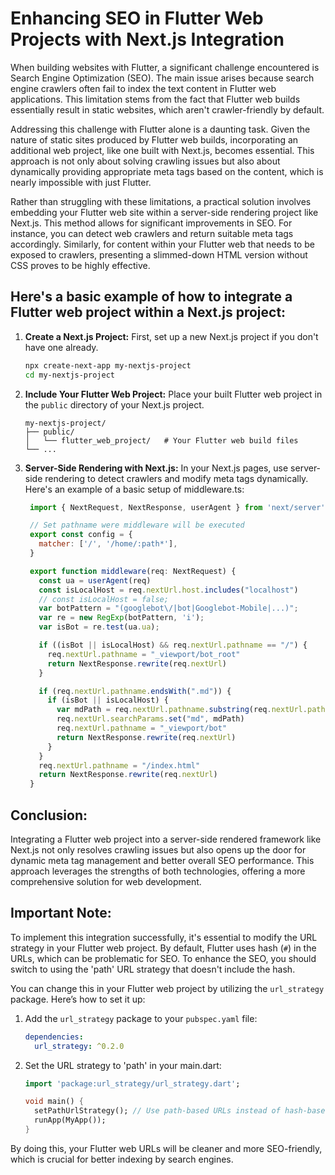 
# Enhancing SEO in Flutter Web Projects with Next.js Integration

When building websites with Flutter, a significant challenge encountered is Search Engine Optimization (SEO). The main issue arises because search engine crawlers often fail to index the text content in Flutter web applications. This limitation stems from the fact that Flutter web builds essentially result in static websites, which aren't crawler-friendly by default.

Addressing this challenge with Flutter alone is a daunting task. Given the nature of static sites produced by Flutter web builds, incorporating an additional web project, like one built with Next.js, becomes essential. This approach is not only about solving crawling issues but also about dynamically providing appropriate meta tags based on the content, which is nearly impossible with just Flutter.

Rather than struggling with these limitations, a practical solution involves embedding your Flutter web site within a server-side rendering project like Next.js. This method allows for significant improvements in SEO. For instance, you can detect web crawlers and return suitable meta tags accordingly. Similarly, for content within your Flutter web that needs to be exposed to crawlers, presenting a slimmed-down HTML version without CSS proves to be highly effective.

## Here's a basic example of how to integrate a Flutter web project within a Next.js project:

1. **Create a Next.js Project:**
   First, set up a new Next.js project if you don't have one already.
   ```bash
   npx create-next-app my-nextjs-project
   cd my-nextjs-project
   ```

2. **Include Your Flutter Web Project:**
   Place your built Flutter web project in the `public` directory of your Next.js project.
   ```plaintext
   my-nextjs-project/
   ├── public/
   │   └── flutter_web_project/   # Your Flutter web build files
   └── ...
   ```

3. **Server-Side Rendering with Next.js:**
   In your Next.js pages, use server-side rendering to detect crawlers and modify meta tags dynamically. Here's an example of a basic setup of middleware.ts:
   ```jsx
    import { NextRequest, NextResponse, userAgent } from 'next/server'

    // Set pathname were middleware will be executed
    export const config = {
      matcher: ['/', '/home/:path*'],
    }

    export function middleware(req: NextRequest) {
      const ua = userAgent(req)
      const isLocalHost = req.nextUrl.host.includes("localhost")
      // const isLocalHost = false;
      var botPattern = "(googlebot\/|bot|Googlebot-Mobile|...)";
      var re = new RegExp(botPattern, 'i');
      var isBot = re.test(ua.ua);

      if ((isBot || isLocalHost) && req.nextUrl.pathname == "/") {
        req.nextUrl.pathname = "_viewport/bot_root"
        return NextResponse.rewrite(req.nextUrl)
      }

      if (req.nextUrl.pathname.endsWith(".md")) {
        if (isBot || isLocalHost) {
          var mdPath = req.nextUrl.pathname.substring(req.nextUrl.pathname.lastIndexOf("/") + 1)
          req.nextUrl.searchParams.set("md", mdPath)
          req.nextUrl.pathname = "_viewport/bot"
          return NextResponse.rewrite(req.nextUrl)
        }
      }
      req.nextUrl.pathname = "/index.html"
      return NextResponse.rewrite(req.nextUrl)
    }
   ```
## Conclusion:

Integrating a Flutter web project into a server-side rendered framework like Next.js not only resolves crawling issues but also opens up the door for dynamic meta tag management and better overall SEO performance. This approach leverages the strengths of both technologies, offering a more comprehensive solution for web development.

## Important Note:

To implement this integration successfully, it's essential to modify the URL strategy in your Flutter web project. By default, Flutter uses hash (`#`) in the URLs, which can be problematic for SEO. To enhance the SEO, you should switch to using the 'path' URL strategy that doesn't include the hash.

You can change this in your Flutter web project by utilizing the `url_strategy` package. Here’s how to set it up:

1. Add the `url_strategy` package to your `pubspec.yaml` file:
   ```yaml
   dependencies:
     url_strategy: ^0.2.0
   ```

2. Set the URL strategy to 'path' in your main.dart:
   ```dart
   import 'package:url_strategy/url_strategy.dart';

   void main() {
     setPathUrlStrategy(); // Use path-based URLs instead of hash-based
     runApp(MyApp());
   }
   ```

By doing this, your Flutter web URLs will be cleaner and more SEO-friendly, which is crucial for better indexing by search engines.